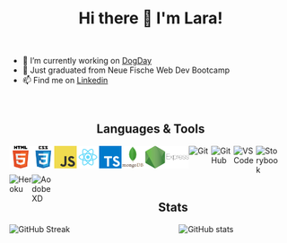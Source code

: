 <h1 align="center">Hi there 👋 I'm Lara!</h1>
<br />
<ul>
  <li>🔭  I’m currently working on <a href="https://github.com/lajanzen/dogday">DogDay</a></li>
  <li>🌱  Just graduated from Neue Fische Web Dev Bootcamp</li>
  <li>📫  Find me on <a href="https://www.linkedin.com/in/larajanzen/">Linkedin</a></li>
</ul>
<br />
<h2 align="center">Languages & Tools</h2>
  
 <span>
<a href="https://developer.mozilla.org/en-US/docs/Glossary/HTML5"> <img alt="HTML5" src="https://raw.githubusercontent.com/github/explore/80688e429a7d4ef2fca1e82350fe8e3517d3494d/topics/html/html.png" align="left" width="40"></a>
<a href="https://developer.mozilla.org/en-US/docs/Web/CSS"><img alt="CSS3" src="https://raw.githubusercontent.com/github/explore/80688e429a7d4ef2fca1e82350fe8e3517d3494d/topics/css/css.png" align="left" width="40"></a>
<a href="https://developer.mozilla.org/de/docs/Web/JavaScript"><img alt="JavaScript" src="https://raw.githubusercontent.com/github/explore/80688e429a7d4ef2fca1e82350fe8e3517d3494d/topics/javascript/javascript.png" align="left" width="40"></a>
<a href="https://reactjs.org/"><img alt="React" src="https://raw.githubusercontent.com/github/explore/80688e429a7d4ef2fca1e82350fe8e3517d3494d/topics/react/react.png" align="left" width="40"></a>
<a href="https://www.typescriptlang.org/"><img alt="TypeScript" src="https://raw.githubusercontent.com/github/explore/80688e429a7d4ef2fca1e82350fe8e3517d3494d/topics/typescript/typescript.png" align="left" width="40"></a>
<a href="https://www.mongodb.com/"><img alt="MongoSB" src="https://raw.githubusercontent.com/devicons/devicon/master/icons/mongodb/mongodb-original-wordmark.svg" align="left" width="40"></a>
<a href="https://nodejs.org/en/about/"><img alt="Nodejs" src="https://raw.githubusercontent.com/github/explore/80688e429a7d4ef2fca1e82350fe8e3517d3494d/topics/nodejs/nodejs.png" align="left" width="40"></a>
<a href="http://expressjs.com/en/starter/installing.html"><img alt="ExpressJS" src="https://raw.githubusercontent.com/github/explore/80688e429a7d4ef2fca1e82350fe8e3517d3494d/topics/express/express.png" align="left" width="40"></a>
<a href="https://git-scm.com/"><img alt="Git" src="https://www.vectorlogo.zone/logos/git-scm/git-scm-icon.svg" align="left" width="40"></a>
<a href="https://github.com
"><img alt="GitHub" src="https://cdn.icon-icons.com/icons2/1826/PNG/512/4202098codedevelopergithublogo-115590_115711.png" align="left" width="40"></a>
<a href="https://code.visualstudio.com/"><img alt="VS Code" src="https://github.com/Subhampreet/Subhampreet/blob/master/logos/vs.png?raw=true" align="left" width="40"></a>
<a href="https://storybook.js.org/"><img alt="Storybook" src="https://pbs.twimg.com/profile_images/1100804485616566273/sOct-Txm_400x400.png" align="left" width="40"></a>
<a href="https://heroku.com"><img alt="Heroku" src="https://www.vectorlogo.zone/logos/heroku/heroku-icon.svg" align="left" width="40"></a>
<a href="https://www.adobe.com/de/products/xd.html"><img alt="Aodobe XD" src="https://cdn.worldvectorlogo.com/logos/adobe-xd.svg" align="left" width="40"></a>
</span>
  
<br />
<br />
<br />
<br />

<h2 align="center">Stats</h2>
<img width="40%" align="left" alt="GitHub Streak" src="https://github-readme-streak-stats.herokuapp.com/?user=lajanzen" />
<img width="40%" align="right" alt="GitHub stats" src="https://github-readme-stats.vercel.app/api?username=lajanzen&show_icons=true&theme=flag-india" />
